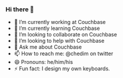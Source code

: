 ### Hi there 👋

- 🔭 I’m currently working at Couchbase
- 🌱 I’m currently learning Couchbase
- 👯 I’m looking to collaborate on Couchbase
- 🤔 I’m looking to help with Couchbase
- 💬 Ask me about Couchbase
- 📫 How to reach me: @chedim on twitter
- 😄 Pronouns: he/him/his
- ⚡ Fun fact: I design my own keyboards.
